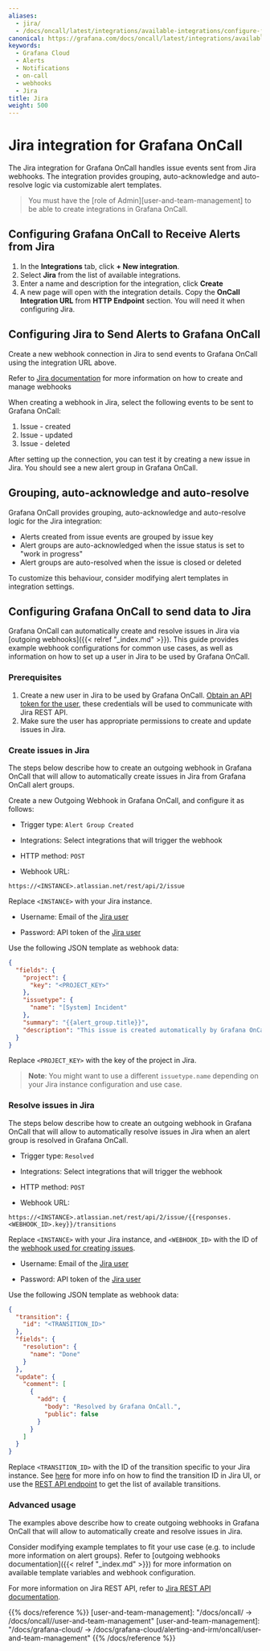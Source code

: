 ```yaml
---
aliases:
  - jira/
  - /docs/oncall/latest/integrations/available-integrations/configure-jira/
canonical: https://grafana.com/docs/oncall/latest/integrations/available-integrations/configure-jira/
keywords:
  - Grafana Cloud
  - Alerts
  - Notifications
  - on-call
  - webhooks
  - Jira
title: Jira
weight: 500
---
```


# Jira integration for Grafana OnCall

The Jira integration for Grafana OnCall handles issue events sent from Jira webhooks.
The integration provides grouping, auto-acknowledge and auto-resolve logic via customizable alert templates.

> You must have the [role of Admin][user-and-team-management] to be able to create integrations in Grafana OnCall.

## Configuring Grafana OnCall to Receive Alerts from Jira

1. In the **Integrations** tab, click **+ New integration**.
2. Select **Jira** from the list of available integrations.
3. Enter a name and description for the integration, click **Create**
4. A new page will open with the integration details. Copy the **OnCall Integration URL** from **HTTP Endpoint** section. You will need it when configuring Jira.

## Configuring Jira to Send Alerts to Grafana OnCall

Create a new webhook connection in Jira to send events to Grafana OnCall using the integration URL above.

Refer to [Jira documentation](https://developer.atlassian.com/server/jira/platform/webhooks/) for more information on how to create and manage webhooks

When creating a webhook in Jira, select the following events to be sent to Grafana OnCall:

1. Issue - created
2. Issue - updated
3. Issue - deleted

After setting up the connection, you can test it by creating a new issue in Jira. You should see a new alert group in Grafana OnCall.

## Grouping, auto-acknowledge and auto-resolve

Grafana OnCall provides grouping, auto-acknowledge and auto-resolve logic for the Jira integration:

- Alerts created from issue events are grouped by issue key
- Alert groups are auto-acknowledged when the issue status is set to "work in progress"
- Alert groups are auto-resolved when the issue is closed or deleted

To customize this behaviour, consider modifying alert templates in integration settings.

## Configuring Grafana OnCall to send data to Jira

Grafana OnCall can automatically create and resolve issues in Jira via [outgoing webhooks]({{< relref "_index.md" >}}).
This guide provides example webhook configurations for common use cases, as well as information on how to set up a user in Jira to be used by Grafana OnCall.

### Prerequisites

1. Create a new user in Jira to be used by Grafana OnCall. [Obtain an API token for the user](https://id.atlassian.com/manage-profile/security/api-tokens),
these credentials will be used to communicate with Jira REST API.
2. Make sure the user has appropriate permissions to create and update issues in Jira.

### Create issues in Jira

The steps below describe how to create an outgoing webhook in Grafana OnCall that will allow to automatically create
issues in Jira from Grafana OnCall alert groups.

Create a new Outgoing Webhook in Grafana OnCall, and configure it as follows:

- Trigger type: `Alert Group Created`

- Integrations: Select integrations that will trigger the webhook

- HTTP method: `POST`

- Webhook URL:

```text
https://<INSTANCE>.atlassian.net/rest/api/2/issue
```

Replace `<INSTANCE>` with your Jira instance.

- Username: Email of the [Jira user](#prerequisites)

- Password: API token of the [Jira user](#prerequisites)

Use the following JSON template as webhook data:

```json
{
  "fields": {
    "project": {
      "key": "<PROJECT_KEY>"
    },
    "issuetype": {
      "name": "[System] Incident"
    },
    "summary": "{{alert_group.title}}",
    "description": "This issue is created automatically by Grafana OnCall. Alert group {{alert_group.id}}: {{alert_group.permalinks.web}}"
  }
}
```

Replace `<PROJECT_KEY>` with the key of the project in Jira.

>**Note**: You might want to use a different `issuetype.name` depending on your Jira instance configuration and use case.

### Resolve issues in Jira

The steps below describe how to create an outgoing webhook in Grafana OnCall that will allow to automatically resolve
issues in Jira when an alert group is resolved in Grafana OnCall.

- Trigger type: `Resolved`

- Integrations: Select integrations that will trigger the webhook

- HTTP method: `POST`

- Webhook URL:

```text
https://<INSTANCE>.atlassian.net/rest/api/2/issue/{{responses.<WEBHOOK_ID>.key}}/transitions
```

Replace `<INSTANCE>` with your Jira instance, and `<WEBHOOK_ID>` with the ID of the [webhook used for creating issues](#create-issues-in-jira).

- Username: Email of the [Jira user](#prerequisites)

- Password: API token of the [Jira user](#prerequisites)

Use the following JSON template as webhook data:

```json
{
  "transition": {
    "id": "<TRANSITION_ID>"
  },
  "fields": {
    "resolution": {
      "name": "Done"
    }
  },
  "update": {
    "comment": [
      {
        "add": {
          "body": "Resolved by Grafana OnCall.",
          "public": false
        }
      }
    ]
  }
}
```

Replace `<TRANSITION_ID>` with the ID of the transition specific to your Jira instance.
See [here](https://community.atlassian.com/t5/Jira-questions/How-to-fine-transition-ID-of-JIRA/qaq-p/1207483#M385834)
for more info on how to find the transition ID in Jira UI, or use the
[REST API endpoint](https://developer.atlassian.com/cloud/jira/platform/rest/v3/api-group-issues/#api-rest-api-3-issue-issueidorkey-transitions-get)
to get the list of available transitions.

### Advanced usage

The examples above describe how to create outgoing webhooks in Grafana OnCall that will allow to automatically create and resolve issues in Jira.

Consider modifying example templates to fit your use case (e.g. to include more information on alert groups).
Refer to [outgoing webhooks documentation]({{< relref "_index.md" >}}) for more information on available template variables and webhook configuration.

For more information on Jira REST API, refer to [Jira REST API documentation](https://developer.atlassian.com/cloud/jira/platform/rest/v2/api-group-issues).

{{% docs/reference %}}
[user-and-team-management]: "/docs/oncall/ -> /docs/oncall/<ONCALL VERSION>/user-and-team-management"
[user-and-team-management]: "/docs/grafana-cloud/ -> /docs/grafana-cloud/alerting-and-irm/oncall/user-and-team-management"
{{% /docs/reference %}}

